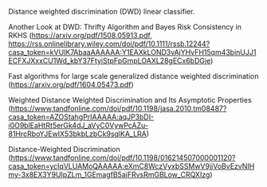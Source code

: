 
Distance weighted discrimination (DWD) linear classifier.

Another Look at DWD: Thrifty Algorithm
and Bayes Risk Consistency in RKHS
(https://arxiv.org/pdf/1508.05913.pdf, https://rss.onlinelibrary.wiley.com/doi/pdf/10.1111/rssb.12244?casa_token=kVUIK7AbaaAAAAAA:Y1EAXkLOND3vAjYHvFH15qm43binUJJ1ECFXJXxxCU1Wd_kbY37FtyiStpFpGmpLOAXL28gECx6bDGje)

Fast algorithms for large scale generalized
distance weighted discrimination
(https://arxiv.org/pdf/1604.05473.pdf)

Weighted Distance Weighted Discrimination and
Its Asymptotic Properties
(https://www.tandfonline.com/doi/pdf/10.1198/jasa.2010.tm08487?casa_token=AZOStahgPrIAAAAA:aqJP3bDI-i0O9blEaHtRt5erGk4dJ_aVyC0VywPcAZu-81HrcRboYJEwIX53bkbLzbCk9sqlKA_LRA)

Distance-Weighted Discrimination
(https://www.tandfonline.com/doi/pdf/10.1198/016214507000001120?casa_token=ycIqVLUAMoQAAAAA:eXmC8WczVyxbSSMwV9jjVoBvEzvNIHmy-3x8EX3Y9UIpZLm_1GEmagfB5ajFRvsRmGBLow_CRQXIzg)
